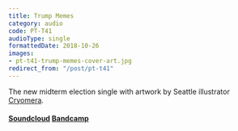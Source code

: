 ```yaml
---
title: Trump Memes
category: audio
code: PT-T41
audioType: single
formattedDate: 2018-10-26
images:
- pt-t41-trump-memes-cover-art.jpg
redirect_from: "/post/pt-t41"
---
```


The new midterm election single with artwork by Seattle illustrator [Cryomera](https://cryomera.com).


#### [Soundcloud](https://soundcloud.com/pedestriantactics/pt-t41) [Bandcamp](https://pedestriantactics.bandcamp.com/album/pt-t41-trump-memes)